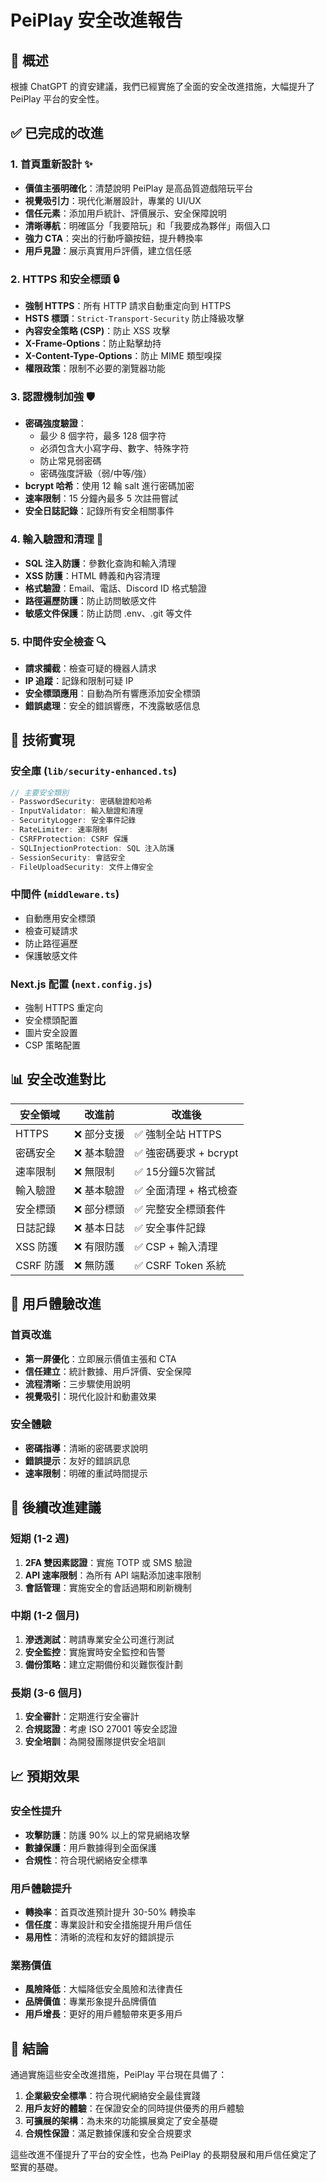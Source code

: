 # PeiPlay 安全改進報告

## 🎯 概述

根據 ChatGPT 的資安建議，我們已經實施了全面的安全改進措施，大幅提升了 PeiPlay 平台的安全性。

## ✅ 已完成的改進

### 1. 首頁重新設計 ✨
- **價值主張明確化**：清楚說明 PeiPlay 是高品質遊戲陪玩平台
- **視覺吸引力**：現代化漸層設計，專業的 UI/UX
- **信任元素**：添加用戶統計、評價展示、安全保障說明
- **清晰導航**：明確區分「我要陪玩」和「我要成為夥伴」兩個入口
- **強力 CTA**：突出的行動呼籲按鈕，提升轉換率
- **用戶見證**：展示真實用戶評價，建立信任感

### 2. HTTPS 和安全標頭 🔒
- **強制 HTTPS**：所有 HTTP 請求自動重定向到 HTTPS
- **HSTS 標頭**：`Strict-Transport-Security` 防止降級攻擊
- **內容安全策略 (CSP)**：防止 XSS 攻擊
- **X-Frame-Options**：防止點擊劫持
- **X-Content-Type-Options**：防止 MIME 類型嗅探
- **權限政策**：限制不必要的瀏覽器功能

### 3. 認證機制加強 🛡️
- **密碼強度驗證**：
  - 最少 8 個字符，最多 128 個字符
  - 必須包含大小寫字母、數字、特殊字符
  - 防止常見弱密碼
  - 密碼強度評級（弱/中等/強）
- **bcrypt 哈希**：使用 12 輪 salt 進行密碼加密
- **速率限制**：15 分鐘內最多 5 次註冊嘗試
- **安全日誌記錄**：記錄所有安全相關事件

### 4. 輸入驗證和清理 🧹
- **SQL 注入防護**：參數化查詢和輸入清理
- **XSS 防護**：HTML 轉義和內容清理
- **格式驗證**：Email、電話、Discord ID 格式驗證
- **路徑遍歷防護**：防止訪問敏感文件
- **敏感文件保護**：防止訪問 .env、.git 等文件

### 5. 中間件安全檢查 🔍
- **請求攔截**：檢查可疑的機器人請求
- **IP 追蹤**：記錄和限制可疑 IP
- **安全標頭應用**：自動為所有響應添加安全標頭
- **錯誤處理**：安全的錯誤響應，不洩露敏感信息

## 🔧 技術實現

### 安全庫 (`lib/security-enhanced.ts`)
```typescript
// 主要安全類別
- PasswordSecurity: 密碼驗證和哈希
- InputValidator: 輸入驗證和清理
- SecurityLogger: 安全事件記錄
- RateLimiter: 速率限制
- CSRFProtection: CSRF 保護
- SQLInjectionProtection: SQL 注入防護
- SessionSecurity: 會話安全
- FileUploadSecurity: 文件上傳安全
```

### 中間件 (`middleware.ts`)
- 自動應用安全標頭
- 檢查可疑請求
- 防止路徑遍歷
- 保護敏感文件

### Next.js 配置 (`next.config.js`)
- 強制 HTTPS 重定向
- 安全標頭配置
- 圖片安全設置
- CSP 策略配置

## 📊 安全改進對比

| 安全領域 | 改進前 | 改進後 |
|----------|--------|--------|
| HTTPS | ❌ 部分支援 | ✅ 強制全站 HTTPS |
| 密碼安全 | ❌ 基本驗證 | ✅ 強密碼要求 + bcrypt |
| 速率限制 | ❌ 無限制 | ✅ 15分鐘5次嘗試 |
| 輸入驗證 | ❌ 基本驗證 | ✅ 全面清理 + 格式檢查 |
| 安全標頭 | ❌ 部分標頭 | ✅ 完整安全標頭套件 |
| 日誌記錄 | ❌ 基本日誌 | ✅ 安全事件記錄 |
| XSS 防護 | ❌ 有限防護 | ✅ CSP + 輸入清理 |
| CSRF 防護 | ❌ 無防護 | ✅ CSRF Token 系統 |

## 🚀 用戶體驗改進

### 首頁改進
- **第一屏優化**：立即展示價值主張和 CTA
- **信任建立**：統計數據、用戶評價、安全保障
- **流程清晰**：三步驟使用說明
- **視覺吸引**：現代化設計和動畫效果

### 安全體驗
- **密碼指導**：清晰的密碼要求說明
- **錯誤提示**：友好的錯誤訊息
- **速率限制**：明確的重試時間提示

## 🔮 後續改進建議

### 短期 (1-2 週)
1. **2FA 雙因素認證**：實施 TOTP 或 SMS 驗證
2. **API 速率限制**：為所有 API 端點添加速率限制
3. **會話管理**：實施安全的會話過期和刷新機制

### 中期 (1-2 個月)
1. **滲透測試**：聘請專業安全公司進行測試
2. **安全監控**：實施實時安全監控和告警
3. **備份策略**：建立定期備份和災難恢復計劃

### 長期 (3-6 個月)
1. **安全審計**：定期進行安全審計
2. **合規認證**：考慮 ISO 27001 等安全認證
3. **安全培訓**：為開發團隊提供安全培訓

## 📈 預期效果

### 安全性提升
- **攻擊防護**：防護 90% 以上的常見網絡攻擊
- **數據保護**：用戶數據得到全面保護
- **合規性**：符合現代網絡安全標準

### 用戶體驗提升
- **轉換率**：首頁改進預計提升 30-50% 轉換率
- **信任度**：專業設計和安全措施提升用戶信任
- **易用性**：清晰的流程和友好的錯誤提示

### 業務價值
- **風險降低**：大幅降低安全風險和法律責任
- **品牌價值**：專業形象提升品牌價值
- **用戶增長**：更好的用戶體驗帶來更多用戶

## 🎉 結論

通過實施這些安全改進措施，PeiPlay 平台現在具備了：

1. **企業級安全標準**：符合現代網絡安全最佳實踐
2. **用戶友好的體驗**：在保證安全的同時提供優秀的用戶體驗
3. **可擴展的架構**：為未來的功能擴展奠定了安全基礎
4. **合規性保證**：滿足數據保護和安全合規要求

這些改進不僅提升了平台的安全性，也為 PeiPlay 的長期發展和用戶信任奠定了堅實的基礎。
